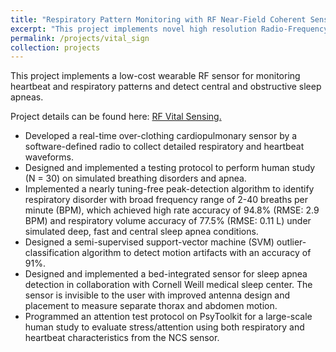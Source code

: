```yaml
---
title: "Respiratory Pattern Monitoring with RF Near-Field Coherent Sensing (NCS)"
excerpt: "This project implements novel high resolution Radio-Frequency (RF) imaging in indoor environment to monitor untagged people or objects."
permalink: /projects/vital_sign
collection: projects
---
```



This project implements a low-cost wearable RF sensor for monitoring heartbeat and respiratory patterns and detect central and obstructive sleep apneas.

Project details can be found here: [RF Vital Sensing.](https://psharma15.github.io/RF-Vital-Sensing/)

  * Developed a real-time over-clothing cardiopulmonary sensor by a software-defined radio to collect detailed respiratory and heartbeat waveforms. 
  * Designed and implemented a testing protocol to perform human study (N = 30) on simulated breathing disorders and apnea.
  * Implemented a nearly tuning-free peak-detection algorithm to identify respiratory disorder with broad frequency range of 2-40 breaths per minute (BPM), which achieved high rate accuracy of 94.8% (RMSE: 2.9 BPM) and respiratory volume accuracy of 77.5% (RMSE: 0.11 L) under simulated deep, fast and central sleep apnea conditions.
  * Designed a semi-supervised support-vector machine (SVM) outlier-classification algorithm to detect motion artifacts with an accuracy of 91%.
  * Designed and implemented a bed-integrated sensor for sleep apnea detection in collaboration with Cornell Weill medical sleep center. The sensor is invisible to the user with improved antenna design and placement to measure separate thorax and abdomen motion.
  * Programmed an attention test protocol on PsyToolkit for a large-scale human study to evaluate stress/attention using both respiratory and heartbeat characteristics from the NCS sensor.

